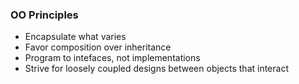 ### OO Principles

- Encapsulate what varies
- Favor composition over inheritance
- Program to intefaces, not implementations
- Strive for loosely coupled designs between objects that interact
 